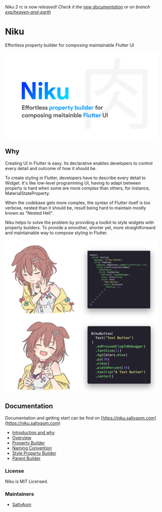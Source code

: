 ###### Niku 2 rc is now released! Check it the [new documentation](https://v2.niku.saltyaom.com) or on branch [exp/heaven-and-earth](https://github.com/saltyaom/niku/tree/exp/heaven-and-earth)
# Niku
Effortless property builder for composing maintainable Flutter UI

<p align="center">
  <img src="https://raw.githubusercontent.com/saltyaom/niku/main/doc/images/niku.jpg" alt="Niku" />
</p>

## Why
Creating UI in Flutter is easy. Its declarative enables developers to control every detail and outcome of how it should be.

To create styling in Flutter, developers have to describe every detail to Widget. It's like low-level programming UI, having to adapt between property is hard when some are more complex than others, for instance, MaterialStateProperty.

When the codebase gets more complex, the syntax of Flutter itself is too verbose, nested than it should be, result being hard to maintain mostly known as "Nested Hell".

Niku helps to solve the problem by providing a toolkit to style widgets with property builders. To provide a smoother, shorter yet, more straightforward and maintainable way to compose styling in Flutter.

<p align="center">
  <img src="https://raw.githubusercontent.com/saltyaom/niku/main/doc/images/drake.jpg" alt="Comparison" />
</p>

## Documentation
Documentation and getting start can be find on [https://niku.saltyaom.com](https://niku.saltyaom.com)

- [Introduction and why](https://niku.saltyaom.com/docs/introduction)
- [Overview](https://niku.saltyaom.com/docs/overview)
- [Property Builder](https://niku.saltyaom.com/docs/property-builder)
- [Naming Convention](https://niku.saltyaom.com/docs/naming-convention)
- [Style Property Builder](https://niku.saltyaom.com/docs/style-builder)
- [Parent Builder](https://niku.saltyaom.com/docs/parent-builder)

### License
Niku is MIT Licensed.

### Maintainers
- [SaltyAom](https://github.com/saltyaom)
